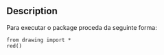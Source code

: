 ## Description

Para executar o package proceda da seguinte forma:
```
from drawing import *
red()
```
